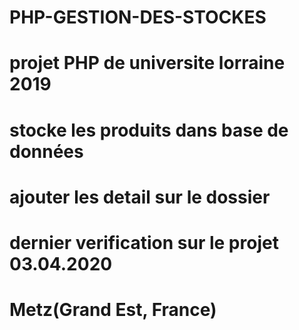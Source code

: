 # PHP-GESTION-DES-STOCKES
# projet PHP de universite lorraine 2019
# stocke les produits dans base de données
# ajouter les detail sur le dossier
# dernier verification sur le projet 03.04.2020
# Metz(Grand Est, France) 
